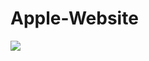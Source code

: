 # Apple-Website


![](https://github.com/Armin-Abdollahi/Apple-Website/blob/main/Apple-Website.gif)

